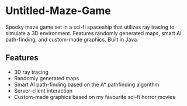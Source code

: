 # Untitled-Maze-Game
Spooky maze game set in a sci-fi spaceship that utilizes ray tracing to simulate a 3D environment.
Features randomly generated maps, smart AI path-finding, and custom-made graphics. Built in Java.

## Features
* 3D ray tracing
* Randomly generated maps
* Smart AI path-finding based on the A* pathfinding algorithm
* Server-client interaction
* Custom-made graphics based on my favourite sci-fi horror movies
